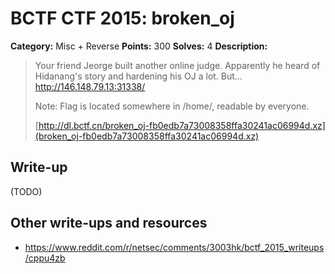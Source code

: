# BCTF CTF 2015: broken_oj

**Category:** Misc + Reverse
**Points:** 300
**Solves:** 4
**Description:** 

> Your friend Jeorge built another online judge. Apparently he heard of Hidanang's story and hardening his OJ a lot. But… http://146.148.79.13:31338/
> 
> Note: Flag is located somewhere in /home/, readable by everyone.
> 
> [http://dl.bctf.cn/broken_oj-fb0edb7a73008358ffa30241ac06994d.xz](broken_oj-fb0edb7a73008358ffa30241ac06994d.xz)

## Write-up

(TODO)

## Other write-ups and resources

* <https://www.reddit.com/r/netsec/comments/3003hk/bctf_2015_writeups/cppu4zb>